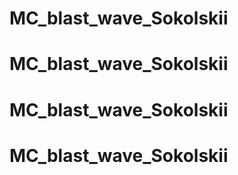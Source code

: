 # MC_blast_wave_Sokolskii
# MC_blast_wave_Sokolskii
# MC_blast_wave_Sokolskii
# MC_blast_wave_Sokolskii
